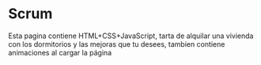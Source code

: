 # Scrum
Esta pagina contiene HTML+CSS+JavaScript, tarta de alquilar una vivienda con los dormitorios y las mejoras que tu desees, tambien contiene animaciones al cargar la página
